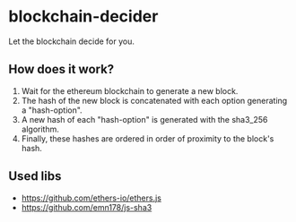 # blockchain-decider

Let the blockchain decide for you. 

## How does it work?

1. Wait for the ethereum blockchain to generate a new block.
2. The hash of the new block is concatenated with each option generating a "hash-option".
3. A new hash of each "hash-option" is generated with the sha3_256 algorithm.
4. Finally, these hashes are ordered in order of proximity to the block's hash.

## Used libs
* https://github.com/ethers-io/ethers.js
* https://github.com/emn178/js-sha3
